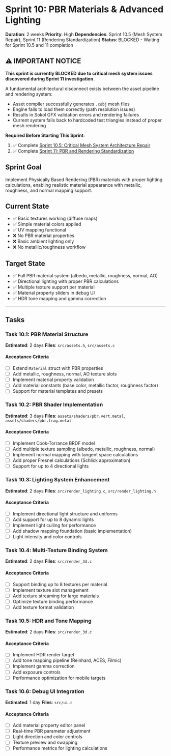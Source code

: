 # Sprint 10: PBR Materials & Advanced Lighting

**Duration**: 2 weeks
**Priority**: High
**Dependencies**: Sprint 10.5 (Mesh System Repair), Sprint 11 (Rendering Standardization)
**Status**: BLOCKED - Waiting for Sprint 10.5 and 11 completion

## ⚠️ IMPORTANT NOTICE

**This sprint is currently BLOCKED due to critical mesh system issues discovered during Sprint 11 investigation.**

A fundamental architectural disconnect exists between the asset pipeline and rendering system:
- Asset compiler successfully generates `.cobj` mesh files
- Engine fails to load them correctly (path resolution issues)
- Results in Sokol GFX validation errors and rendering failures
- Current system falls back to hardcoded test triangles instead of proper mesh rendering

**Required Before Starting This Sprint**:
1. ✅ Complete [Sprint 10.5: Critical Mesh System Architecture Repair](./10.5_mesh_system_repair.md)
2. ✅ Complete [Sprint 11: PBR and Rendering Standardization](../backlog/research/11_pbr_and_rendering_standardization.md) 

## Sprint Goal
Implement Physically Based Rendering (PBR) materials with proper lighting calculations, enabling realistic material appearance with metallic, roughness, and normal mapping support.

## Current State
- ✅ Basic textures working (diffuse maps)
- ✅ Simple material colors applied
- ✅ UV mapping functional
- ❌ No PBR material properties
- ❌ Basic ambient lighting only
- ❌ No metallic/roughness workflow

## Target State
- ✅ Full PBR material system (albedo, metallic, roughness, normal, AO)
- ✅ Directional lighting with proper PBR calculations
- ✅ Multiple texture support per material
- ✅ Material property sliders in debug UI
- ✅ HDR tone mapping and gamma correction

---

## Tasks

### Task 10.1: PBR Material Structure
**Estimated**: 2 days
**Files**: `src/assets.h`, `src/assets.c`

#### Acceptance Criteria
- [ ] Extend `Material` struct with PBR properties
- [ ] Add metallic, roughness, normal, AO texture slots
- [ ] Implement material property validation
- [ ] Add material constants (base color, metallic factor, roughness factor)
- [ ] Support for material templates and presets

### Task 10.2: PBR Shader Implementation
**Estimated**: 3 days
**Files**: `assets/shaders/pbr.vert.metal`, `assets/shaders/pbr.frag.metal`

#### Acceptance Criteria
- [ ] Implement Cook-Torrance BRDF model
- [ ] Add multiple texture sampling (albedo, metallic, roughness, normal)
- [ ] Implement normal mapping with tangent space calculations
- [ ] Add proper Fresnel calculations (Schlick approximation)
- [ ] Support for up to 4 directional lights

### Task 10.3: Lighting System Enhancement
**Estimated**: 2 days
**Files**: `src/render_lighting.c`, `src/render_lighting.h`

#### Acceptance Criteria
- [ ] Implement directional light structure and uniforms
- [ ] Add support for up to 8 dynamic lights
- [ ] Implement light culling for performance
- [ ] Add shadow mapping foundation (basic implementation)
- [ ] Light intensity and color controls

### Task 10.4: Multi-Texture Binding System
**Estimated**: 2 days
**Files**: `src/render_3d.c`

#### Acceptance Criteria
- [ ] Support binding up to 8 textures per material
- [ ] Implement texture slot management
- [ ] Add texture streaming for large materials
- [ ] Optimize texture binding performance
- [ ] Add texture format validation

### Task 10.5: HDR and Tone Mapping
**Estimated**: 2 days
**Files**: `src/render_3d.c`

#### Acceptance Criteria
- [ ] Implement HDR render target
- [ ] Add tone mapping pipeline (Reinhard, ACES, Filmic)
- [ ] Implement gamma correction
- [ ] Add exposure controls
- [ ] Performance optimization for mobile targets

### Task 10.6: Debug UI Integration
**Estimated**: 1 day
**Files**: `src/ui.c`

#### Acceptance Criteria
- [ ] Add material property editor panel
- [ ] Real-time PBR parameter adjustment
- [ ] Light direction and color controls
- [ ] Texture preview and swapping
- [ ] Performance metrics for lighting calculations
